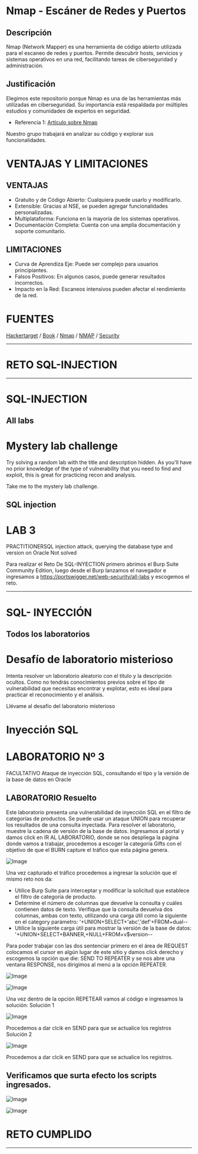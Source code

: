 # Nmap - Escáner de Redes y Puertos  

## Descripción  
Nmap (Network Mapper) es una herramienta de código abierto utilizada para el escaneo de redes y puertos. Permite descubrir hosts, servicios y sistemas operativos en una red, facilitando tareas de ciberseguridad y administración.  

## Justificación  
Elegimos este repositorio porque Nmap es una de las herramientas más utilizadas en ciberseguridad. Su importancia está respaldada por múltiples estudios y comunidades de expertos en seguridad.  
- Referencia 1: [Artículo sobre Nmap](https://nmap.org/book/)  


Nuestro grupo trabajará en analizar su código y explorar sus funcionalidades.  

# VENTAJAS Y LIMITACIONES
## VENTAJAS
* Gratuito y de Código Abierto: Cualquiera puede usarlo y modificarlo.
* Extensible: Gracias al NSE, se pueden agregar funcionalidades personalizadas.
* Multiplataforma: Funciona en la mayoría de los sistemas operativos.
* Documentación Completa: Cuenta con una amplia documentación y soporte comunitario.

##  LIMITACIONES

* Curva de Aprendiza Eje: Puede ser complejo para usuarios principiantes.
* Falsos Positivos: En algunos casos, puede generar resultados incorrectos.
* Impacto en la Red: Escaneos intensivos pueden afectar el rendimiento de la red.

# FUENTES

[Hackertarget](https://hackertarget.com/nmap-cheatsheet-a-quick-reference-guide/) /
[Book](https://nmap.org/book/) /
[Nmap](https://nmap.org/book/man-examples.html) /
[NMAP](https://www.udemy.com/courses/search/?src=ukwq=curso+de+Nmap) /
[Security](https://securitytrails.com/blog/nmap-commands)

***
# RETO SQL-INJECTION
***
# SQL-INJECTION
## All labs
# Mystery lab challenge
Try solving a random lab with the title and description hidden. As you'll have no prior knowledge of the type of vulnerability that you need to find and exploit, this is great for practicing recon and analysis.

Take me to the mystery lab challenge.

## SQL injection
# LAB 3
PRACTITIONERSQL injection attack, querying the database type and version on Oracle
Not solved

Para realizar el Reto De SQL-INYECTION primero abrimos el Burp Suite Community Edition, luego desde el Burp lanzamos el navegador e ingresamos a https://portswigger.net/web-security/all-labs y escogemos el reto. 
***
# SQL- INYECCIÓN
## Todos los laboratorios
# Desafío de laboratorio misterioso

Intenta resolver un laboratorio aleatorio con el título y la descripción ocultos. Como no tendrás conocimientos previos sobre el tipo de vulnerabilidad que necesitas encontrar y explotar, esto es ideal para practicar el reconocimiento y el análisis.

Llévame al desafío del laboratorio misterioso

# Inyección SQL
# LABORATORIO Nº 3

FACULTATIVO Ataque de inyección SQL, consultando el tipo y la versión de la base de datos en Oracle

## LABORATORIO Resuelto

Este laboratorio presenta una vulnerabilidad de inyección SQL en el filtro de categorías de productos. Se puede usar un ataque UNION para recuperar los resultados de una consulta inyectada.
Para resolver el laboratorio, muestre la cadena de versión de la base de datos.
Ingresamos al portal y damos click en IR AL LABORATORIO, donde se nos despliega la página donde vamos a trabajar, procedemos a escoger la categoría Gifts con el objetivo de que el BURN capture el tráfico que esta página genera.

![Image](https://github.com/user-attachments/assets/afea2fcf-4a73-4f0c-bfbc-ab6bfb271e2b)
 
Una vez capturado el tráfico procedemos a ingresar la solución que el mismo reto nos da:  
* Utilice Burp Suite para interceptar y modificar la solicitud que establece el filtro de categoría de producto.
*	Determine el número de columnas que devuelve la consulta y cuáles contienen datos de texto. Verifique que la consulta devuelva dos columnas, ambas con texto, utilizando una carga útil como la siguiente en el category parámetro: '+UNION+SELECT+'abc','def'+FROM+dual--
*	Utilice la siguiente carga útil para mostrar la versión de la base de datos:
'+UNION+SELECT+BANNER,+NULL+FROM+v$version--

Para poder trabajar con las dos sentenciar primero en el área de REQUEST colocamos el cursor en algún lugar de este sitio y damos click derecho y escogemos la opción que die: SEND TO REPEATER y se nos abre una ventana RESPONSE, nos dirigimos al menú a la opción REPEATER.

 ![Image](https://github.com/user-attachments/assets/a03a25fe-21a4-4162-8fcb-b486d369373e)


 ![Image](https://github.com/user-attachments/assets/4f2d5423-9503-48af-b402-c4a77e5b55d1)

 
Una vez dentro de la opción REPETEAR vamos al código e ingresamos la solución:
Solución 1

![Image](https://github.com/user-attachments/assets/5ab3a675-8329-49b3-9d9a-e998bfbb560a)
 
Procedemos a dar clcik en SEND para que se actualice los registros
Solución 2

![Image](https://github.com/user-attachments/assets/c02f8903-bd9c-4ed2-a0a0-cda0825c5abe)
 
Procedemos a dar clcik en SEND para que se actualice los registros.

## Verificamos que surta efecto los scripts ingresados.

![Image](https://github.com/user-attachments/assets/908bd9b4-a4f2-4dd7-a5f4-fb0cd1c79153)

![Image](https://github.com/user-attachments/assets/f95bb931-b268-46a4-9041-fddd6dac4470)

# RETO CUMPLIDO
 ***
 





